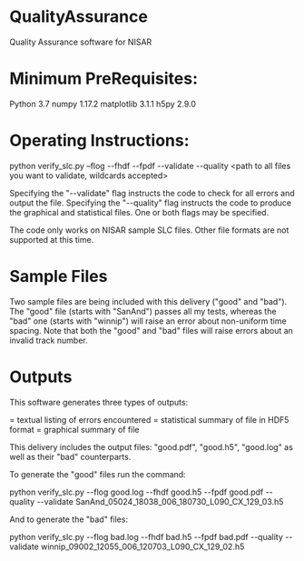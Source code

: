# QualityAssurance
Quality Assurance software for NISAR
# Minimum PreRequisites:

Python 3.7
numpy 1.17.2
matplotlib 3.1.1
h5py 2.9.0

# Operating Instructions:

python verify_slc.py –flog <textual log file of all errors encountered>
                       --fhdf <HDF5 file containing a statistical summary>
                       --fpdf <PDF file containing graphical summary> --validate --quality
                       <path to all files you want to validate, wildcards accepted>

Specifying the "--validate" flag instructs the code to check for all errors and output the <flog> file.
Specifying the "--quality" flag instructs the code to produce the graphical <fpdf> and statistical <fhdf> files.
One or both flags may be specified.

The code only works on NISAR sample SLC files.  Other file formats are not supported at this time.

# Sample Files

Two sample files are being included with this delivery ("good" and "bad").  The "good" file (starts with "SanAnd") passes all my tests, whereas the "bad" one (starts with "winnip") will raise an error about non-uniform time spacing.  Note that both the "good" and "bad" files will raise errors about an invalid track number.

# Outputs

This software generates three types of outputs:  

<flog> = textual listing of errors encountered
<fhdf> = statistical summary of file in HDF5 format
<fpdf> = graphical summary of file
  
This delivery includes the output files: "good.pdf", "good.h5", "good.log" as well as their "bad" counterparts.  

To generate the "good" files run the command:

python verify_slc.py --flog good.log --fhdf good.h5 --fpdf good.pdf --quality --validate SanAnd_05024_18038_006_180730_L090_CX_129_03.h5

And to generate the "bad" files:

python verify_slc.py --flog bad.log --fhdf bad.h5 --fpdf bad.pdf --quality --validate winnip_09002_12055_006_120703_L090_CX_129_02.h5


